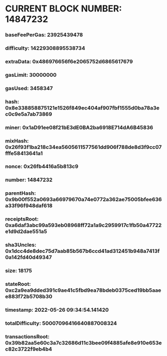 # CURRENT BLOCK NUMBER: 14847232

### baseFeePerGas: 23925439478
### difficulty: 14229308895538734
### extraData: 0x486976656f6e2065752d6865617679
### gasLimit: 30000000
### gasUsed: 3458347
### hash: 0x8e338858875121e1526f849ec404af907fbf1555d0ba78a3ec0c9e5a7ab73869
### miner: 0x1aD91ee08f21bE3dE0BA2ba6918E714dA6B45836
### mixHash: 0x26f93f1ba218c34ea5605611577561dd906f788de8d3f9cc07fffe58413641a1
### nonce: 0x26fb4416a5b813c9
### number: 14847232
### parentHash: 0x9b00f552a0693a66979670a74e0772a362ae75005bfee636a33f96f948daf618
### receiptsRoot: 0xa6daf3abc99a593eb08968ff72a1a9c2959917c1fb50a47722e1d9d2dae551a5
### sha3Uncles: 0x1dcc4de8dec75d7aab85b567b6ccd41ad312451b948a7413f0a142fd40d49347
### size: 18175
### stateRoot: 0xc2a9ea9dded391c9ae41c5fbd9ea78bdeb0375ced19bb5aaee883f72b5708b30
### timestamp: 2022-05-26 09:34:54.141420
### totalDifficulty: 50007096416640887008324
### transactionsRoot: 0x39b82aa5e60c3a7c32686d11c3bee09f4885afe8e910e653ec82c3722f9eb4b4
